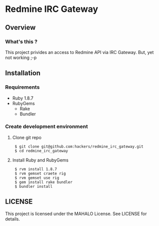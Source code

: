 Redmine IRC Gateway
================================================================================


Overview
-------------------------------------------------------------------------------

### What's this ?

This project privides an access to Redmine API via IRC Gateway.
But, yet not working ;-p


Installation
-------------------------------------------------------------------------------

### Requirements

- Ruby 1.8.7
- RubyGems
    - Rake
    - Bundler


### Create development environment

1. Clone git repo

        $ git clone git@github.com:hackers/redmine_irc_gateway.git
        $ cd redmine_irc_gateway

2. Install Ruby and RubyGems

        $ rvm install 1.8.7
        $ rvm gemset craete rig
        $ rvm gemset use rig
        $ gem install rake bundler
        $ bundler install


LICENSE
-------------------------------------------------------------------------------

This project is licensed under the MAHALO License.  See LICENSE for details.

